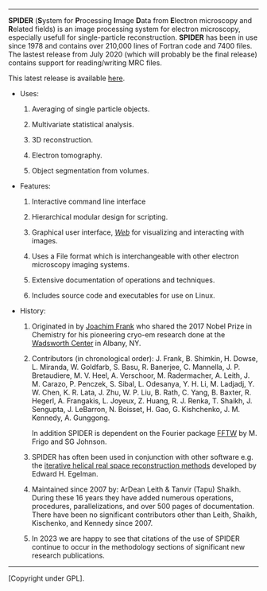 
-------------------------------------------------------

**SPIDER**  (**S**ystem for **P**rocessing **I**mage **D**ata from **E**lectron microscopy and **R**elated fields) 
is an image processing system for electron microscopy, especially usefull for single-particle reconstruction. 
**SPIDER** has been in use since 1978 and contains 
over 210,000 lines of Fortran code and 7400 files. The lastest release from July 2020 (which will probably be the 
final release) contains  support for reading/writing MRC files.  

This latest release is available [here](http://github.com/spider-em/SPIDER/releases). 

* Uses:
               
   1.  Averaging of single particle objects.
  
   2.  Multivariate statistical analysis.
   
   3.  3D reconstruction.
   
   4.  Electron tomography.
   
   5.  Object segmentation from volumes.
       
* Features:
               
   1.   Interactive command line interface
      
   3.   Hierarchical modular design for scripting.  

   4.   Graphical user interface, [*Web*](http://github.com/spider-em/web/README.md) 
        for  visualizing and interacting with images.  

   6.   Uses a File format which is interchangeable with other electron microscopy imaging systems.  

   7.   Extensive documentation of  operations and techniques.  
                  
   8.   Includes source code and executables for use on Linux. 
 
* History:

   1.   Originated in by 
           [Joachim Frank](http://franklab.cpmc.columbia.edu/franklab) who
           shared the 2017 Nobel Prize in Chemistry for his pioneering cryo-em research done at the 
           [Wadsworth Center](http://www.wadsworth.org) in Albany, NY.
       
   2.  Contributors (in chronological order): 
          J. Frank,    B. Shimkin,   H. Dowse,       L. Miranda,   W. Goldfarb,  S. Basu,       R. Banerjee,
          C. Mannella, J. P. Bretaudiere, 
          M. V. Heel,  A. Verschoor, M. Radermacher, A. Leith,     J. M. Carazo, P. Penczek,    S. Sibal, 
          L. Odesanya, Y. H. Li,     M. Ladjadj,     Y. W. Chen,   K. R. Lata,   J. Zhu,        W. P. Liu,   B. Rath, 
          C. Yang,     B. Baxter,    R. Hegerl,      A. Frangakis, L. Joyeux,    Z. Huang,      R. J. Renka, 
          T. Shaikh,   J. Sengupta,  J. LeBarron,    N. Boisset,   H. Gao,       G. Kishchenko, J. M. Kennedy, A. Gunggong. 
                
          In addition SPIDER is dependent on the Fourier package [FFTW](http://www.fftw.org) by M. Frigo and SG Johnson.  

   3.   SPIDER has often been used in conjunction with other software e.g. the [iterative helical real space reconstruction methods](http://doi.org/10.1016/j.jsb.2006.05.015) developed by Edward H. Egelman. 
             
   4.   Maintained since 2007 by: ArDean Leith & Tanvir (Tapu) Shaikh. During these 16 years they have added numerous 
        operations, procedures, parallelizations, and over 500 pages of documentation.  There have been no 
        significant contributors other than Leith, Shaikh, Kischenko, and Kennedy since 2007.

  5.    In 2023 we are happy to see that citations of the use of SPIDER continue to occur in the methodology sections of significant new research publications. 

-----------------------------------------------------

[Copyright under GPL].   

